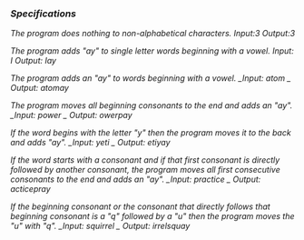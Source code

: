 ### *Specifications*
_The program does nothing to non-alphabetical characters._
 *_Input:3_*
 *_Output:3_*

 _The program adds "ay" to single letter words beginning with a vowel._
  *_Input: I_*
  *_Output: Iay_*

_The program adds an "ay" to words beginning with a vowel._
 *_Input: atom _*
 *_Output: atomay_*

_The program moves all beginning consonants to the end and adds an "ay"._
  *_Input: power _*
  *_Output: owerpay_*

_If the word begins with the letter "y" then the program moves it to the back and adds "ay"._
  *_Input: yeti _*
  *_Output: etiyay_*


_If the word starts with a consonant and if that first consonant is directly followed by another consonant, the program moves all first consecutive consonants to the end and adds an "ay"._
  *_Input: practice _*
  *_Output: acticepray_*

_If the beginning consonant or the consonant that directly follows that beginning consonant is a "q" followed by a "u" then the program moves the "u" with "q"._
  *_Input: squirrel _*
  *_Output: irrelsquay_*
